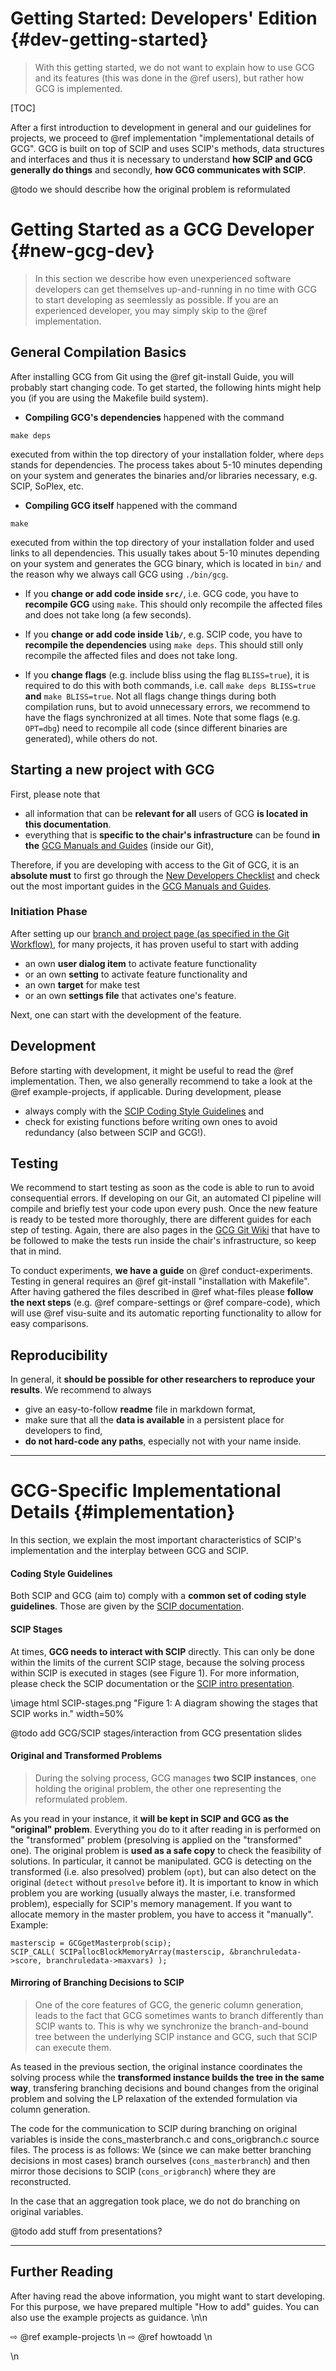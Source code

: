 # Getting Started: Developers' Edition {#dev-getting-started}
> With this getting started, we do not want to explain how to use GCG and its features (this was
> done in the @ref users), but rather how GCG is implemented.

[TOC]

After a first introduction to development in general and our guidelines for projects, we proceed
to @ref implementation "implementational details of GCG".
GCG is built on top of SCIP and uses SCIP's methods, data structures and interfaces and thus
it is necessary to understand **how SCIP and GCG generally do things**
and secondly, **how GCG communicates with SCIP**.

@todo we should describe how the original problem is reformulated

# Getting Started as a GCG Developer {#new-gcg-dev}
> In this section we describe how even unexperienced software developers can get themselves
> up-and-running in no time with GCG to start developing as seemlessly as possible.
> If you are an experienced developer, you may simply skip to the @ref implementation.

## General Compilation Basics
After installing GCG from Git using the @ref git-install Guide, you will probably start changing code.
To get started, the following hints might help you (if you are using the Makefile build system).

- **Compiling GCG's dependencies** happened with the command
```
make deps
```
executed from within the top directory of your installation folder, where `deps` stands for dependencies.
The process takes about 5-10 minutes depending on your system and generates the binaries and/or libraries
necessary, e.g. SCIP, SoPlex, etc.

- **Compiling GCG itself** happened with the command
```
make
```
executed from within the top directory of your installation folder and used links to all dependencies.
This usually takes about 5-10 minutes depending on your system and generates the GCG binary,
which is located in `bin/` and the reason why we always call GCG using `./bin/gcg`.

- If you **change or add code inside `src/`**, i.e. GCG code, you have to **recompile GCG** using `make`.
This should only recompile the affected files and does not take long (a few seconds).

- If you **change or add code inside `lib/`**, e.g. SCIP code, you have to **recompile the dependencies**
using `make deps`. This should still only recompile the affected files and does not take long.

- If you **change flags** (e.g. include bliss using the flag `BLISS=true`), it is required to do
this with both commands, i.e. call `make deps BLISS=true` **and** `make BLISS=true`. Not all flags
change things during both compilation runs, but to avoid unnecessary errors, we recommend to have
the flags synchronized at all times. Note that some flags (e.g. `OPT=dbg`) need to recompile all
code (since different binaries are generated), while others do not.

## Starting a new project with GCG
First, please note that
* all information that can be **relevant for all** users of GCG **is located in this documentation**.   
* everything that is **specific to the chair's infrastructure** can be found **in the**
[GCG Manuals and Guides](https://git.or.rwth-aachen.de/gcg/gcg/-/wikis/GCG-Manuals-and-Guides) (inside our Git),

Therefore, if you are developing with access to the Git of GCG, it is an **absolute must** to first go
through the [New Developers Checklist](https://git.or.rwth-aachen.de/gcg/gcg/-/wikis/GCG-Wiki/GCG-Developers-Checklists#new-developers-checklist)
and check out the most important guides in the [GCG Manuals and Guides](https://git.or.rwth-aachen.de/gcg/gcg/-/wikis/GCG-Manuals-and-Guides).

### Initiation Phase
After setting up our [branch and project page (as specified in the Git Workflow)](https://git.or.rwth-aachen.de/gcg/gcg/-/wikis/GCG-Manuals-and-Guides/Git-Instructions-and-Guidelines), for many projects, it has proven useful to start with adding
- an own **user dialog item** to activate feature functionality
- or an own **setting** to activate feature functionality and
- an own **target** for make test
- or an own **settings file** that activates one's feature.

Next, one can start with the development of the feature.

## Development
Before starting with development, it might be useful to read the @ref implementation.
Then, we also generally recommend to take a look at the @ref example-projects, if applicable.
During development, please
- always comply with the [SCIP Coding Style Guidelines](https://www.scipopt.org/doc/html/CODE.php) and
- check for existing functions before writing own ones to avoid redundancy (also between SCIP and GCG!).

## Testing
We recommend to start testing as soon as the code is able to run to avoid consequential errors.
If developing on our Git, an automated CI pipeline will compile and briefly test your code
upon every push.
Once the new feature is ready to be tested more thoroughly, there are different guides for each step of testing.
Again, there are also pages in the [GCG Git Wiki](https://git.or.rwth-aachen.de/gcg/gcg/-/wikis/GCG-Manuals-and-Guides)
that have to be followed to make the tests run inside the chair's infrastructure, so keep that in mind.

To conduct experiments, **we have a guide** on @ref conduct-experiments. Testing in general requires
an @ref git-install "installation with Makefile". After having gathered the files described in
@ref what-files please **follow the next steps** (e.g. @ref compare-settings or @ref compare-code),
which will use @ref visu-suite and its automatic reporting functionality to allow for easy
comparisons.

## Reproducibility
In general, it **should be possible for other researchers to reproduce your results**.
We recommend to always
- give an easy-to-follow **readme** file in markdown format,
- make sure that all the **data is available** in a persistent place for developers to find,
- **do not hard-code any paths**, especially not with your name inside.


<hr>

# GCG-Specific Implementational Details {#implementation}
In this section, we explain the most important characteristics of SCIP's implementation
and the interplay between GCG and SCIP.

#### Coding Style Guidelines
Both SCIP and GCG (aim to) comply with a **common set of coding style guidelines**.
Those are given by the [SCIP documentation](https://www.scipopt.org/doc/html/CODE.php).

#### SCIP Stages
At times, **GCG needs to interact with SCIP** directly. This can only be done within the
limits of the current SCIP stage, because the solving process within SCIP is executed in
stages (see Figure 1). For more information, please check the SCIP documentation or the
[SCIP intro presentation](https://www.scipopt.org/workshop2018/SCIP-Intro.pdf).

\image html SCIP-stages.png "Figure 1: A diagram showing the stages that SCIP works in." width=50%

@todo add GCG/SCIP stages/interaction from GCG presentation slides

#### Original and Transformed Problems
> During the solving process, GCG manages **two SCIP instances**, one holding
> the original problem, the other one representing the reformulated problem.

As you read in your instance, it **will be kept in SCIP and GCG as the "original" problem**.
Everything you do to it after reading in is performed on the "transformed" problem
(presolving is applied on the "transformed" one).
The original problem is **used as a safe copy** to check the feasibility of solutions. In particular,
it cannot be manipulated.
GCG is detecting on the transformed (i.e. also presolved) problem (`opt`), but can also detect on the original
(`detect` without `presolve` before it).
It is important to know in which problem you are working (usually always the master, i.e. transformed problem),
especially for SCIP's memory management. If you want to allocate memory in the master problem,
you have to access it "manually". Example:
```
masterscip = GCGgetMasterprob(scip);
SCIP_CALL( SCIPallocBlockMemoryArray(masterscip, &branchruledata->score, branchruledata->maxvars) );
```

#### Mirroring of Branching Decisions to SCIP
> One of the core features of GCG, the generic column generation, leads to the
> fact that GCG sometimes wants to branch differently than SCIP wants to.
> This is why we synchronize the branch-and-bound tree between the underlying
> SCIP instance and GCG, such that SCIP can execute them.

As teased in the previous section, the original instance coordinates the solving process
while the **transformed instance builds the tree in the same way**, transfering branching
decisions and bound changes from the original problem and solving the LP relaxation of the
extended formulation via column generation.

The code for the communication to SCIP during branching on original variables is inside the
cons_masterbranch.c and cons_origbranch.c source files. The process is as follows:
We (since we can make better branching decisions in most cases) branch ourselves
(`cons_masterbranch`) and then mirror those decisions to SCIP (`cons_origbranch`)
where they are reconstructed.

In the case that an aggregation took place, we do not do branching on original variables.

@todo add stuff from presentations?


<hr>

## Further Reading
After having read the above information, you might want to start developing. For this purpose,
we have prepared multiple "How to add" guides. You can also use the example projects as
guidance. \n\n

 ⇨ @ref example-projects \n
 ⇨ @ref howtoadd \n

\n
